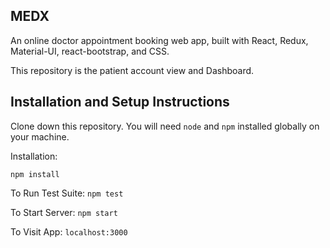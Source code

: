 ## MEDX

An online doctor appointment booking web app, built with React, Redux, Material-UI, react-bootstrap, and CSS.

This repository is the patient account view and Dashboard.

## Installation and Setup Instructions

Clone down this repository. You will need `node` and `npm` installed globally on your machine.

Installation:

`npm install`

To Run Test Suite:
`npm test`

To Start Server:
`npm start`

To Visit App:
`localhost:3000`
